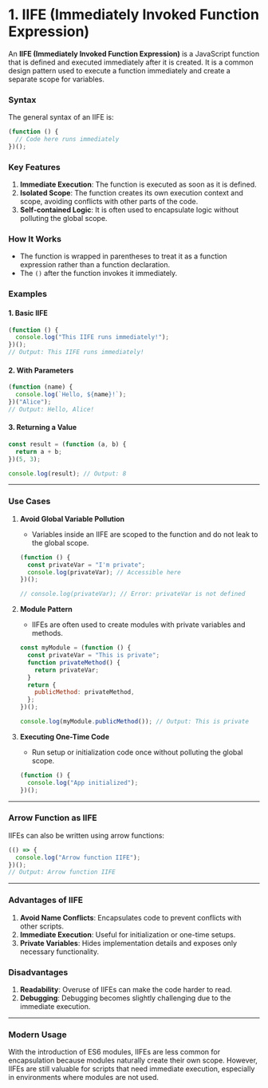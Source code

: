 # 1. IIFE (Immediately Invoked Function Expression)

An **IIFE (Immediately Invoked Function Expression)** is a JavaScript function that is defined and executed immediately after it is created. It is a common design pattern used to execute a function immediately and create a separate scope for variables.

### **Syntax**

The general syntax of an IIFE is:

```javascript
(function () {
  // Code here runs immediately
})();
```

### **Key Features**

1. **Immediate Execution**: The function is executed as soon as it is defined.
2. **Isolated Scope**: The function creates its own execution context and scope, avoiding conflicts with other parts of the code.
3. **Self-contained Logic**: It is often used to encapsulate logic without polluting the global scope.

### **How It Works**

- The function is wrapped in parentheses to treat it as a function expression rather than a function declaration.
- The `()` after the function invokes it immediately.

### **Examples**

#### 1. Basic IIFE

```javascript
(function () {
  console.log("This IIFE runs immediately!");
})();
// Output: This IIFE runs immediately!
```

#### 2. With Parameters

```javascript
(function (name) {
  console.log(`Hello, ${name}!`);
})("Alice");
// Output: Hello, Alice!
```

#### 3. Returning a Value

```javascript
const result = (function (a, b) {
  return a + b;
})(5, 3);

console.log(result); // Output: 8
```

---

### **Use Cases**

1. **Avoid Global Variable Pollution**

   - Variables inside an IIFE are scoped to the function and do not leak to the global scope.

   ```javascript
   (function () {
     const privateVar = "I'm private";
     console.log(privateVar); // Accessible here
   })();

   // console.log(privateVar); // Error: privateVar is not defined
   ```

2. **Module Pattern**

   - IIFEs are often used to create modules with private variables and methods.

   ```javascript
   const myModule = (function () {
     const privateVar = "This is private";
     function privateMethod() {
       return privateVar;
     }
     return {
       publicMethod: privateMethod,
     };
   })();

   console.log(myModule.publicMethod()); // Output: This is private
   ```

3. **Executing One-Time Code**
   - Run setup or initialization code once without polluting the global scope.
   ```javascript
   (function () {
     console.log("App initialized");
   })();
   ```

---

### **Arrow Function as IIFE**

IIFEs can also be written using arrow functions:

```javascript
(() => {
  console.log("Arrow function IIFE");
})();
// Output: Arrow function IIFE
```

---

### **Advantages of IIFE**

1. **Avoid Name Conflicts**: Encapsulates code to prevent conflicts with other scripts.
2. **Immediate Execution**: Useful for initialization or one-time setups.
3. **Private Variables**: Hides implementation details and exposes only necessary functionality.

### **Disadvantages**

1. **Readability**: Overuse of IIFEs can make the code harder to read.
2. **Debugging**: Debugging becomes slightly challenging due to the immediate execution.

---

### **Modern Usage**

With the introduction of ES6 modules, IIFEs are less common for encapsulation because modules naturally create their own scope. However, IIFEs are still valuable for scripts that need immediate execution, especially in environments where modules are not used.
